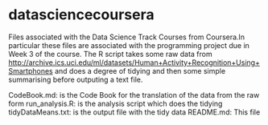 # datasciencecoursera

Files associated with the Data Science Track Courses from Coursera.In particular these files are associated with the programming project due in Week 3 of the course. The R script takes some raw data from http://archive.ics.uci.edu/ml/datasets/Human+Activity+Recognition+Using+Smartphones and does a degree of tidying and then some simple summarising before outputing a text file. 

CodeBook.md: is the Code Book for the translation of the data from the raw form 
run_analysis.R: is the analysis script which does the tidying
tidyDataMeans.txt: is the output file with the tidy data
README.md: This file
